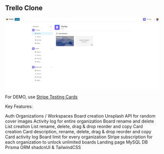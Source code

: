 ## Trello Clone

<p align="center">
<img alt='/' src="/public/images/trello.jpg" width="900px" height="auto"/>
</p>

For DEMO, use [Stripe Testing Cards](https://stripe.com/docs/testing)

Key Features:

Auth
Organizations / Workspaces
Board creation
Unsplash API for random cover images
Activity log for entire organization
Board rename and delete
List creation
List rename, delete, drag & drop reorder and copy
Card creation
Card description, rename, delete, drag & drop reorder and copy
Card activity log
Board limit for every organization
Stripe subscription for each organization to unlock unlimited boards
Landing page
MySQL DB
Prisma ORM
shadcnUI & TailwindCSS
